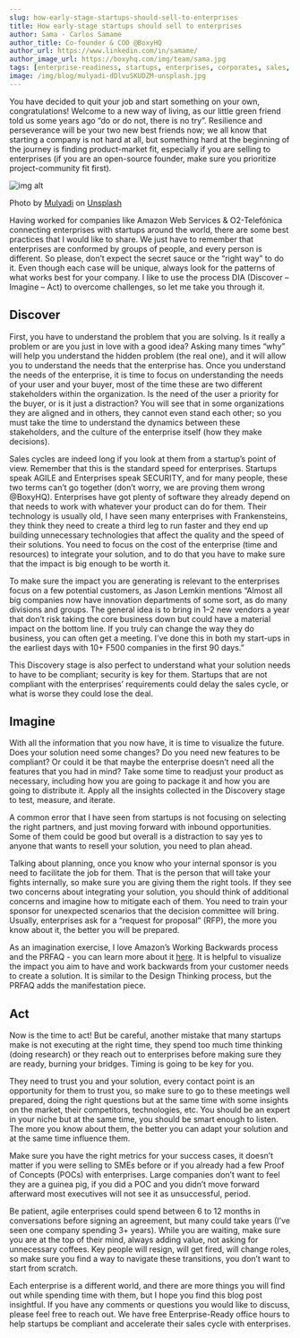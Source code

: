 ```yaml
---
slug: how-early-stage-startups-should-sell-to-enterprises
title: How early-stage startups should sell to enterprises
author: Sama - Carlos Samame
author_title: Co-founder & COO @BoxyHQ
author_url: https://www.linkedin.com/in/samame/
author_image_url: https://boxyhq.com/img/team/sama.jpg
tags: [enterprise-readiness, startups, enterprises, corporates, sales, founder]
image: /img/blog/mulyadi-dDlvuSKUDZM-unsplash.jpg
---
```


You have decided to quit your job and start something on your own, congratulations! Welcome to a new way of living, as our little green friend told us some years ago “do or do not, there is no try”. Resilience and perseverance will be your two new best friends now; we all know that starting a company is not hard at all, but something hard at the beginning of the journey is finding product-market fit, especially if you are selling to enterprises (if you are an open-source founder, make sure you prioritize project-community fit first).

![img alt](/img/blog/mulyadi-dDlvuSKUDZM-unsplash.jpg)

<div style={{fontSize: "10px", marginTop: "-20px", paddingBottom: "20px"}}>Photo by <a href="https://unsplash.com/@mullyadii?utm_source=unsplash&utm_medium=referral&utm_content=creditCopyText">Mulyadi</a> on <a href="https://unsplash.com/?utm_source=unsplash&utm_medium=referral&utm_content=creditCopyText">Unsplash</a></div>

Having worked for companies like Amazon Web Services & O2-Telefónica connecting enterprises with startups around the world, there are some best practices that I would like to share. We just have to remember that enterprises are conformed by groups of people, and every person is different. So please, don’t expect the secret sauce or the “right way” to do it. Even though each case will be unique, always look for the patterns of what works best for your company. I like to use the process DIA (Discover – Imagine – Act) to overcome challenges, so let me take you through it.

## Discover

First, you have to understand the problem that you are solving. Is it really a problem or are you just in love with a good idea? Asking many times “why” will help you understand the hidden problem (the real one), and it will allow you to understand the needs that the enterprise has. Once you understand the needs of the enterprise, it is time to focus on understanding the needs of your user and your buyer, most of the time these are two different stakeholders within the organization. Is the need of the user a priority for the buyer, or is it just a distraction? You will see that in some organizations they are aligned and in others, they cannot even stand each other; so you must take the time to understand the dynamics between these stakeholders, and the culture of the enterprise itself (how they make decisions).

Sales cycles are indeed long if you look at them from a startup’s point of view. Remember that this is the standard speed for enterprises. Startups speak AGILE and Enterprises speak SECURITY, and for many people, these two terms can’t go together (don’t worry, we are proving them wrong @BoxyHQ). Enterprises have got plenty of software they already depend on that needs to work with whatever your product can do for them. Their technology is usually old, I have seen many enterprises with Frankensteins, they think they need to create a third leg to run faster and they end up building unnecessary technologies that affect the quality and the speed of their solutions. You need to focus on the cost of the enterprise (time and resources) to integrate your solution, and to do that you have to make sure that the impact is big enough to be worth it.

To make sure the impact you are generating is relevant to the enterprises focus on a few potential customers, as Jason Lemkin mentions “Almost all big companies now have innovation departments of some sort, as do many divisions and groups. The general idea is to bring in 1–2 new vendors a year that don’t risk taking the core business down but could have a material impact on the bottom line. If you truly can change the way they do business, you can often get a meeting. I’ve done this in both my start-ups in the earliest days with 10+ F500 companies in the first 90 days.”

This Discovery stage is also perfect to understand what your solution needs to have to be compliant; security is key for them. Startups that are not compliant with the enterprises’ requirements could delay the sales cycle, or what is worse they could lose the deal.

## Imagine

With all the information that you now have, it is time to visualize the future. Does your solution need some changes? Do you need new features to be compliant? Or could it be that maybe the enterprise doesn’t need all the features that you had in mind? Take some time to readjust your product as necessary, including how you are going to package it and how you are going to distribute it. Apply all the insights collected in the Discovery stage to test, measure, and iterate.

A common error that I have seen from startups is not focusing on selecting the right partners, and just moving forward with inbound opportunities. Some of them could be good but overall is a distraction to say yes to anyone that wants to resell your solution, you need to plan ahead.

Talking about planning, once you know who your internal sponsor is you need to facilitate the job for them. That is the person that will take your fights internally, so make sure you are giving them the right tools. If they see two concerns about integrating your solution, you should think of additional concerns and imagine how to mitigate each of them. You need to train your sponsor for unexpected scenarios that the decision committee will bring. Usually, enterprises ask for a “request for proposal” (RFP), the more you know about it, the better you will be prepared.

As an imagination exercise, I love Amazon’s Working Backwards process and the PRFAQ - you can learn more about it [here](https://www.linkedin.com/pulse/applying-amazons-working-backwards-process-leaders-ian-mcallister/). It is helpful to visualize the impact you aim to have and work backwards from your customer needs to create a solution. It is similar to the Design Thinking process, but the PRFAQ adds the manifestation piece.

## Act

Now is the time to act! But be careful, another mistake that many startups make is not executing at the right time, they spend too much time thinking (doing research) or they reach out to enterprises before making sure they are ready, burning your bridges. Timing is going to be key for you.

They need to trust you and your solution, every contact point is an opportunity for them to trust you, so make sure to go to these meetings well prepared, doing the right questions but at the same time with some insights on the market, their competitors, technologies, etc. You should be an expert in your niche but at the same time, you should be smart enough to listen. The more you know about them, the better you can adapt your solution and at the same time influence them.

Make sure you have the right metrics for your success cases, it doesn’t matter if you were selling to SMEs before or if you already had a few Proof of Concepts (POCs) with enterprises. Large companies don’t want to feel they are a guinea pig, if you did a POC and you didn’t move forward afterward most executives will not see it as unsuccessful, period.

Be patient, agile enterprises could spend between 6 to 12 months in conversations before signing an agreement, but many could take years (I’ve seen one company spending 3+ years). While you are waiting, make sure you are at the top of their mind, always adding value, not asking for unnecessary coffees. Key people will resign, will get fired, will change roles, so make sure you find a way to navigate these transitions, you don’t want to start from scratch.

Each enterprise is a different world, and there are more things you will find out while spending time with them, but I hope you find this blog post insightful. If you have any comments or questions you would like to discuss, please feel free to reach out. We have free Enterprise-Ready office hours to help startups be compliant and accelerate their sales cycle with enterprises.
